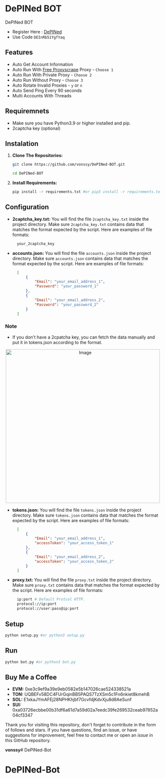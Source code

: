 # DePINed BOT
DePINed BOT

- Register Here : [DePINed](https://app.depined.org/onboarding)
- Use Code `DEInRb51YgfYaq`

## Features

  - Auto Get Account Information
  - Auto Run With [Free Proxyscrape](https://proxyscrape.com/free-proxy-list) Proxy - `Choose 1`
  - Auto Run With Private Proxy - `Choose 2`
  - Auto Run Without Proxy - `Choose 3`
  - Auto Rotate Invalid Proxies - `y` or `n`
  - Auto Send Ping Every 90 seconds
  - Multi Accounts With Threads

## Requiremnets

- Make sure you have Python3.9 or higher installed and pip.
- 2captcha key (optional)

## Instalation

1. **Clone The Repositories:**
   ```bash
   git clone https://github.com/vonssy/DePINed-BOT.git
   ```
   ```bash
   cd DePINed-BOT
   ```

2. **Install Requirements:**
   ```bash
   pip install -r requirements.txt #or pip3 install -r requirements.txt
   ```

## Configuration

- **2captcha_key.txt:** You will find the file `2captcha_key.txt` inside the project directory. Make sure `2captcha_key.txt` contains data that matches the format expected by the script. Here are examples of file formats:
  ```bash
    your_2captcha_key
  ```

- **accounts.json:** You will find the file `accounts.json` inside the project directory. Make sure `accounts.json` contains data that matches the format expected by the script. Here are examples of file formats:
  ```json
    [
        {
            "Email": "your_email_address_1",
            "Password": "your_password_1"
        },
        {
            "Email": "your_email_address_2",
            "Password": "your_password_2"
        }
    ]
  ```

### Note

- If you don't have a 2cpatcha key, you can fetch the data manually and put it in tokens.json according to the format.

<div style="text-align: center;">
  <img src="image.png" alt="Image" width="500"/>
</div>
  
- **tokens.json:** You will find the file `tokens.json` inside the project directory. Make sure `tokens.json` contains data that matches the format expected by the script. Here are examples of file formats:
  ```json
    [
        {
            "Email": "your_email_address_1",
            "accessToken": "your_access_token_1"
        },
        {
            "Email": "your_email_address_2",
            "accessToken": "your_access_token_2"
        }
    ]
  ```

- **proxy.txt:** You will find the file `proxy.txt` inside the project directory. Make sure `proxy.txt` contains data that matches the format expected by the script. Here are examples of file formats:
  ```bash
    ip:port # Default Protcol HTTP.
    protocol://ip:port
    protocol://user:pass@ip:port
  ```

## Setup

```bash
python setup.py #or python3 setup.py
```

## Run

```bash
python bot.py #or python3 bot.py
```

## Buy Me a Coffee

- **EVM:** 0xe3c9ef9a39e9eb0582e5b147026cae524338521a
- **TON:** UQBEFv58DC4FUrGqinBB5PAQS7TzXSm5c1Fn6nkiet8kmehB
- **SOL:** E1xkaJYmAFEj28NPHKhjbf7GcvfdjKdvXju8d8AeSunf
- **SUI:** 0xa03726ecbbe00b31df6a61d7a59d02a7eedc39fe269532ceab97852a04cf3347

Thank you for visiting this repository, don't forget to contribute in the form of follows and stars.
If you have questions, find an issue, or have suggestions for improvement, feel free to contact me or open an *issue* in this GitHub repository.

**vonssy**# DePINed-Bot
# DePINed-Bot
